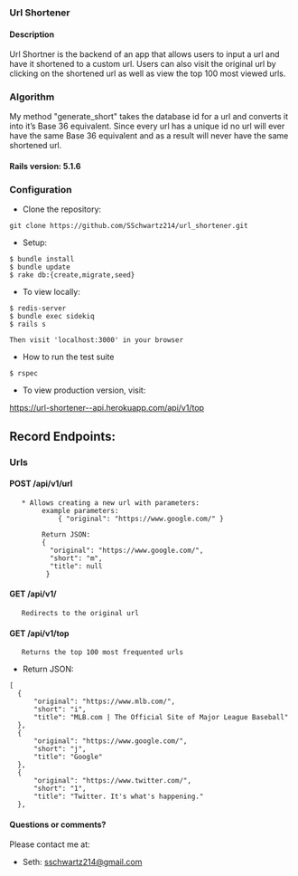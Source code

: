 ### Url Shortener

#### Description

Url Shortner is the backend of an app that allows users to input a url and have it shortened to a custom url.  Users can also visit the original url by clicking on the shortened url as well as view the top 100 most viewed urls.

### Algorithm 
My method "generate_short" takes the database id for a url and converts it into it’s Base 36 equivalent.  Since every url has a unique id no url will ever have the same Base 36 equivalent and as a result will never have the same shortened url.

#### Rails version: 5.1.6

### Configuration

* Clone the repository:
```
git clone https://github.com/SSchwartz214/url_shortener.git
```

* Setup:
```
$ bundle install
$ bundle update
$ rake db:{create,migrate,seed}
```

* To view locally:
```
$ redis-server
$ bundle exec sidekiq
$ rails s

Then visit 'localhost:3000' in your browser
```
* How to run the test suite
```
$ rspec
```

* To view production version, visit:

https://url-shortener--api.herokuapp.com/api/v1/top

## Record Endpoints:

### Urls

#### POST /api/v1/url
```
   * Allows creating a new url with parameters:
        example parameters:
            { "original": "https://www.google.com/" }
            
        Return JSON:
        {
          "original": "https://www.google.com/",
          "short": "m",
          "title": null
         }
```

#### GET /api/v1/<short>
```
   Redirects to the original url
```

#### GET /api/v1/top
```
   Returns the top 100 most frequented urls
```
  
  * Return JSON:
  ```
  [
    {
        "original": "https://www.mlb.com/",
        "short": "i",
        "title": "MLB.com | The Official Site of Major League Baseball"
    },
    {
        "original": "https://www.google.com/",
        "short": "j",
        "title": "Google"
    },
    {
        "original": "https://www.twitter.com/",
        "short": "1",
        "title": "Twitter. It's what's happening."
    },
```

#### Questions or comments?

Please contact me at:

* Seth: sschwartz214@gmail.com
